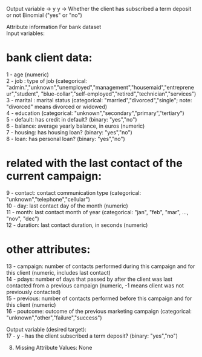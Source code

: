 Output variable -> y
y -> Whether the client has subscribed a term deposit or not 
Binomial ("yes" or "no")

Attribute information For bank dataset<br>
   Input variables:
  # bank client data:
   1 - age (numeric)<br>
   2 - job : type of job (categorical: "admin.","unknown","unemployed","management","housemaid","entrepreneur","student",
                                       "blue-collar","self-employed","retired","technician","services") <br>
   3 - marital : marital status (categorical: "married","divorced","single"; note: "divorced" means divorced or widowed)<br>
   4 - education (categorical: "unknown","secondary","primary","tertiary")<br>
   5 - default: has credit in default? (binary: "yes","no")<br>
   6 - balance: average yearly balance, in euros (numeric) <br>
   7 - housing: has housing loan? (binary: "yes","no")<br>
   8 - loan: has personal loan? (binary: "yes","no")<br>
  # related with the last contact of the current campaign:
   9 - contact: contact communication type (categorical: "unknown","telephone","cellular") <br>
  10 - day: last contact day of the month (numeric)<br>
  11 - month: last contact month of year (categorical: "jan", "feb", "mar", ..., "nov", "dec")<br>
  12 - duration: last contact duration, in seconds (numeric)<br>
  # other attributes:
  13 - campaign: number of contacts performed during this campaign and for this client (numeric, includes last contact)<br>
  14 - pdays: number of days that passed by after the client was last contacted from a previous campaign (numeric, -1 means client was not previously contacted)<br>
  15 - previous: number of contacts performed before this campaign and for this client (numeric)<br>
  16 - poutcome: outcome of the previous marketing campaign (categorical: "unknown","other","failure","success")<br>

  Output variable (desired target):<br>
  17 - y - has the client subscribed a term deposit? (binary: "yes","no")<br>

8. Missing Attribute Values: None
